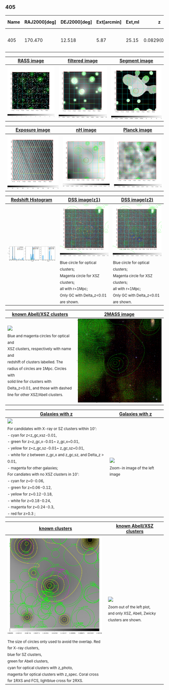 <div STYLE="page-break-after: always;"></div>

### 405

|Name|RAJ2000[deg]|DEJ2000[deg] |Ext[arcmin]| Ext,ml | z | z_src| C|GC(XSZ,Delta_z<0.01)| GC(OPT,Delta_z<0.01)|GC| R_sig[arcmin] | R500[arcmin] | R500[Mpc]| CRsig[c/s] | CR500[c/s] |L500[1E44 erg/s]|F500[1E-12 erg/s/cm^2]| M500[1E14 Msun]|Tx[keV]|Cnt_sig|Beta|Rc[arcmin]|Comment|Alias|
|---|---|---|---|---|---|------|---|--------|---------|----------|---|---|---|---|---|---|---|---|---|---|---|---|---|---|
|405| 170.470| 12.518| 5.87| 25.15| 0.0829(0.005)| z1, z_xsz| B| F20| -| C, F20, N, W| 45.055| 9.856| 0.922| 0.373(0.082)| 0.330(0.072)| 1.090(0.630)| 6.403(3.703)| 2.41(0.70)| 3.78(0.69)| 191.4| 0.529(-0.022+0.068)| 20.966(-2.719+4.692)| -| t302|

|[RASS image](../image/405/405_img.pdf)|[filtered image](../image/405/405_fil.pdf)|[Segment image](../image/405/405_seg.pdf)|
|-------------------|--------------------|-------------------|
| <img src="../image/405/405_img.png" width="300">  | <img src="../image/405/405_fil.png" width="300">   | <img src="../image/405/405_seg.png" width="300">  |

|[Exposure image](../image/405/405_mex.pdf)| [nH image](../image/405/405_nh.pdf)| [Planck image](../image/405/405_p.pdf)|
|-------------------|--------------------|-------------------|
|<img src="../image/405/405_mex.png" width="300">   | <img src="../image/405/405_nh.png" width="300">    | <img src="../image/405/405_p.png" width="300"> |

|[Redshift Histogram](../image/405/405_zg.pdf) | [DSS image(z1)](../image/405/405_dss_z1.pdf)      |  [DSS image(z2)](../image/405/405_dss_z2.pdf)    |
|-------------------|--------------------|-------------------|
|<img src="../image/405/405_zg.png" width="300"> |<img src="../image/405/405_dss_z1.png" width="300"> <sub><br>Blue circle for optical clusters; <br>Magenta circle for XSZ clusters; <br>all with r=1Mpc; <br>Only GC with Delta_z<0.01 are shown. </sub>| <img src="../image/405/405_dss_z2.png" width="300"><sub><br>Blue circle for optical clusters; <br>Magenta circle for XSZ clusters; <br>all with r=1Mpc; <br>Only GC with Delta_z<0.01 are shown. </sub> |

|[known Abell/XSZ clusters](../image/405/405_m.pdf) | [2MASS image](../image/405/405_2mass.pdf)      |
|-------------------|-------------------|
|<img src=../image/405/405_m.png width="300"> <br><sub>Blue and magenta circles for optical and <br>XSZ clusters, respectively with name and <br>redshift of clusters labelled. The <br>radius of circles are 1Mpc. Circles with <br>solid line for clusters with <br>Delta_z<0.01, and those with dashed <br>line for other XSZ/Abell clusters.        </sub>|<img src="../image/405/405_2mass.png" width="300">  |

|[Galaxies with z](../image/405/405_opt_ned.pdf) |[Galaxies with z](../image/405/405_opt_ned_zoom.pdf) |
|-------------------|-------------------|
| <img src=../image/405/405_opt_ned.png width="300"> <br><sub> For candidates with X-ray or SZ clusters within 10': <br> - cyan for z<z_gc,xsz-0.01, <br> - green for z=z_gc,x-0.01~ z_gc,x+0.01, <br> - yellow for z=z_gc,sz-0.01~ z_gc,sz+0.01, <br> - white for z between z_gc,x and z_gc,sz, and Delta_z > 0.01, <br> - magenta for other galaxies; <br>For candiates with no XSZ clusters in 10': <br> - cyan for z=0-0.06, <br> - green for z=0.06-0.12, <br> - yellow for z=0.12-0.18, <br> - white for z=0.18-0.24, <br> - magenta for z=0.24-0.3, <br> - red for z>0.3 ;  </sub>|<img src=../image/405/405_opt_ned_zoom.png width="300">  <br><sub> Zoom-in image of the left image</sub>|

|[known clusters](../image/405/405_gc.pdf) |[known Abell/XSZ clusters](../image/405/405_gc_large.pdf) |
|-------------------|-------------------|
| <img src=../image/405/405_gc.png width="300"> <br><sub> The size of circles only used to avoid the overlap. Red for X-ray clusters, <br> blue for SZ clusters, <br> green for Abell clusters, <br> cyan for optical clusters with z_photo, <br> magenta for optical clusters with z_spec. Coral cross for 1RXS and FCS, lightblue cross for 2RXS. </sub>|<img src=../image/405/405_gc_large.png width="300"> <br><sub> Zoom out of the left plot, <br> and only XSZ, Abell, Zwicky clusters are shown. </sub> |



